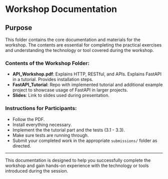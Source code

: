# Workshop Documentation

## Purpose

This folder contains the core documentation and materials for the workshop. The contents are essential for completing the practical exercises and understanding the technology or tool covered during the workshop.

### Contents of the Workshop Folder:

- **API_Workshop.pdf**: Explains HTTP, RESTful, and APIs. Explains FastAPI in a tutorial. Provides installation steps.
- **FastAPI_Tutorial**: Repo with implemented tutorial and additional example project to showcase usage of FastAPI in larger projects.
- **Slides**: Link to slides used during presentation.

### Instructions for Participants:

- Follow the PDF.
- Install everything necessary.
- Implement the the tutorial part and the tests (3.1 - 3.3).
- Make sure tests are running through.
- Submit your completed work in the appropriate `submissions/` folder as directed.

---

This documentation is designed to help you successfully complete the workshop and gain hands-on experience with the technology or tools introduced during the session.
